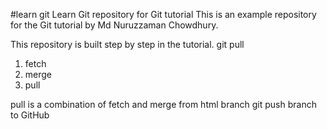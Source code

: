 #learn git
Learn Git repository for Git tutorial
This is an example repository for the Git tutorial by Md Nuruzzaman Chowdhury.

This repository is built step by step in the tutorial.
git pull
   1. fetch
   2. merge
   3. pull
  
pull is a combination of fetch and merge
from html branch
git push branch to GitHub